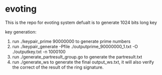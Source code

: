 # evoting
This is the repo for evoting system defualt is to generate 1024 bits long key

key generation:
1. run ./keypair_prime 90000000 to generate prime numbers
2. run ./keypair_generate  -Pfile ./outputprime_90000000_1.txt -O ./outputkey.txt -n 1000100
3. run ./generate_partresult_group.go to generate the partresult.txt
4. run ./generate_ws to generate the final output_ws.txt, it will also verify the correct of the result of the ring signature.


